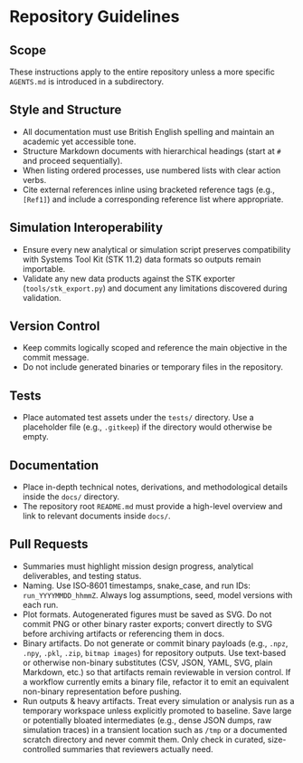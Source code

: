 # Repository Guidelines

## Scope
These instructions apply to the entire repository unless a more specific `AGENTS.md` is introduced in a subdirectory.

## Style and Structure
- All documentation must use British English spelling and maintain an academic yet accessible tone.
- Structure Markdown documents with hierarchical headings (start at `#` and proceed sequentially).
- When listing ordered processes, use numbered lists with clear action verbs.
- Cite external references inline using bracketed reference tags (e.g., `[Ref1]`) and include a corresponding reference list where appropriate.

## Simulation Interoperability
- Ensure every new analytical or simulation script preserves compatibility with Systems Tool Kit (STK 11.2) data formats so outputs remain importable.
- Validate any new data products against the STK exporter (`tools/stk_export.py`) and document any limitations discovered during validation.

## Version Control
- Keep commits logically scoped and reference the main objective in the commit message.
- Do not include generated binaries or temporary files in the repository.

## Tests
- Place automated test assets under the `tests/` directory. Use a placeholder file (e.g., `.gitkeep`) if the directory would otherwise be empty.

## Documentation
- Place in-depth technical notes, derivations, and methodological details inside the `docs/` directory.
- The repository root `README.md` must provide a high-level overview and link to relevant documents inside `docs/`.

## Pull Requests
- Summaries must highlight mission design progress, analytical deliverables, and testing status.
- Naming. Use ISO‑8601 timestamps, snake_case, and run IDs: `run_YYYYMMDD_hhmmZ`. Always log assumptions, seed, model versions with each run.
- Plot formats. Autogenerated figures must be saved as SVG. Do not commit PNG or other binary raster exports; convert directly to SVG before archiving artifacts or referencing them in docs.
- Binary artifacts. Do not generate or commit binary payloads (e.g., `.npz`, `.npy`, `.pkl`, `.zip`, `bitmap images`) for repository outputs. Use text-based or otherwise non-binary substitutes (CSV, JSON, YAML, SVG, plain Markdown, etc.) so that artifacts remain reviewable in version control. If a workflow currently emits a binary file, refactor it to emit an equivalent non-binary representation before pushing.
- Run outputs & heavy artifacts. Treat every simulation or analysis run as a temporary workspace unless explicitly promoted to baseline. Save large or potentially bloated intermediates (e.g., dense JSON dumps, raw simulation traces) in a transient location such as `/tmp` or a documented scratch directory and never commit them. Only check in curated, size-controlled summaries that reviewers actually need.
